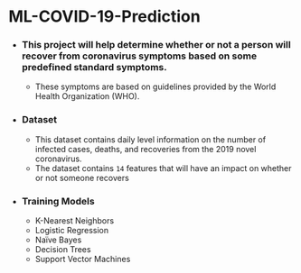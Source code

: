 # ML-COVID-19-Prediction

  * ### This project will help determine whether or not a person will recover from coronavirus symptoms based on some predefined standard symptoms.
  
     - These symptoms are based on guidelines provided by the World Health Organization (WHO).
  
  * ### Dataset
  
    - This dataset contains daily level information on the number of infected cases, deaths, and recoveries from the 2019 novel coronavirus.
    - The dataset contains `14` features that will have an impact on whether or not someone recovers
  
  * ### Training Models
  
    - K-Nearest Neighbors
    - Logistic Regression
    - Naïve Bayes
    - Decision Trees
    - Support Vector Machines
    

